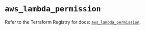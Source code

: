 # `aws_lambda_permission`

Refer to the Terraform Registry for docs: [`aws_lambda_permission`](https://registry.terraform.io/providers/hashicorp/aws/6.6.0/docs/resources/lambda_permission).
